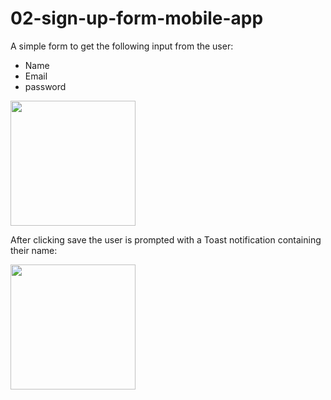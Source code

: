 # 02-sign-up-form-mobile-app

A simple form to get the following input from the user:
- Name
- Email
- password

<img src="/OMara-M/02-sign-up-form-mobile-app/raw/main/signupform01.png?raw=true" width="200" />

After clicking save the user is prompted with a Toast notification containing their name:

<img src="/OMara-M/02-sign-up-form-mobile-app/raw/main/signupform02.png?raw=true" width="200" />
